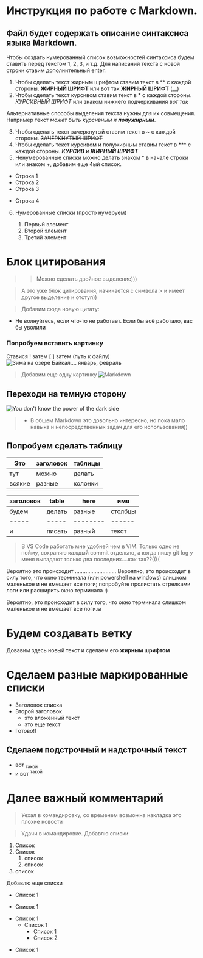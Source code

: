# Инструкция по работе с Markdown.
## Файл будет содержать описание синтаксиса языка Markdown.

Чтобы создать нумерованный список возможностей синтаксиса будем ставить перед текстом 1, 2, 3, и т.д.
Для написаний текста с новой строки ставим дополнительный enter.

1. Чтобы сделать текст жирным шрифтом ставим текст в ** с каждой стороны. 
**ЖИРНЫЙ ШРИФТ** или вот так __ЖИРНЫЙ ШРИФТ__ (__)
2. Чтобы сделать текст курсивом ставим текст в * с каждой стороны. *КУРСИВНЫЙ ШРИФТ* или знаком нижнего подчеркивания _вот так_

Альтернативные способы выделения текста нужны для их совмещения. Например текст _может быть курсивным и **полужирным**_.

3. Чтобы сделать текст зачеркнутый ставим текст в ~ с каждой стороны. ~~ЗАЧЕРКНУТЫЙ ШРИФТ~~
4. Чтобы сделать текст курсивом и полужирным ставим текст в *** с каждой стороны. ***КУРСИВ и ЖИРНЫЙ ШРИФТ***
5. Ненумерованные списки можно делать знаком *  в начале строки или знаком +, добавим еще 4ый список.
* Строка 1
* Строка 2
* Строка 3
+ Строка 4
6. Нумерованные списки (просто нумеруем)

    1. Первый элемент
    2. Второй элемент
    3. Третий элемент 

# Блок цитирования

>>Можно сделать двойное выделение)))
 
>А это уже блок цитирования, начинается с символа > и имеет другое выделение и отступ))

> Добавим сюда новую цитату:
* Не волнуйтесь, если что-то не работает. Если бы всё работало, вас бы уволили


### Попробуем вставить картинку 

Ставися ! затем [ ] затем (путь к файлу)
![Зима на озере Байкал.... январь, февраль](https://static.dir.bg/uploads/images/2020/03/06/2138371/1920x1080.jpg?_=1609249872)

> Добавим еще одну картинку
![Markdown](https://miro.medium.com/max/900/1*sSi5LWkfxZHNVuDLs2j2ug.png)

## Переходи на темную сторону

![You don't know the power of the dark side](Darth_Vader_in_The_Empire_Strikes_Back.jpg)

> * В общем Markdown это довольно интересно, но пока мало навыка и непосредственных задач для его использования))

## Попробуем сделать таблицу
|Это       |заголовок   |таблицы|
|----------|-----------|------------|
|тут     |можно       |делать        |
|всякие|разные   |колонки|

| заголовок | table | here |имя|
|-|-|-|-|
|будем|делать|разные|столбцы| 
|-----|-----|--------|------|
|и|писать|разный|текст|

> В VS Code работать мне удобней чем в VIM. Только одно не пойму, сохраняю каждый commit отдельно, а когда пишу git log  у меня выпадают только два последних....как так??((((

 Вероятно это происходит ...........................
Вероятно, это происходит в силу того, что окно терминала (или powershell на windows) слишком маленькое и не вмещает все логи; попробуйте пролистать стрелками логи или расширить окно терминала :)

Вероятно, это происходит в силу того, что окно терминала слишком маленькое и не вмещает все логи.ы

# Будем создавать ветку

Довавим здесь новый текст и сделаем его **жирным шрифтом**

# Сделаем разные маркированные списки
 - Заголовок списка
 - Второй заголовок
    - это вложенный текст
    - это еще текст
- Готово!)

## Сделаем подстрочный и надстрочный текст
 * вот <sub>такой</sub>
 * и вот <sup>такой</sup>

 # Далее важный комментарий
 > Уехал в командироаку, со временем возможна накладка
 > это плохие новости

 >Удачи в командировке.
Добавлю списки:
1. Список
1. Список
   1. список
   1. список
1. список
 
 Добавлю еще списки

 + Список 1
 - Список 1
 * Список 1
   - Список 1
     - Список 1
     - Список 2
- Список 1

